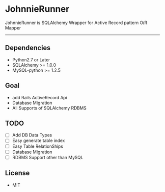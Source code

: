 # JohnnieRunner
JohnnieRunner is SQLAlchemy Wrapper for Active Record pattern O/R Mapper

---

## Dependencies
* Python2.7 or Later
* SQLAlchemy >= 1.0.0
* MySQL-python >= 1.2.5

## Goal
* add Rails ActiveRecord Api
* Database Migration
* All Supports of SQLAlchemy RDBMS

## TODO
- [ ] Add DB Data Types
- [ ] Easy generate table index
- [ ] Easy Table RelationShips
- [ ] Database Migration
- [ ] RDBMS Support other than MySQL

## License
* MIT
